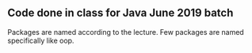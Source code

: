 ## Code done in class for Java June 2019 batch

Packages are named according to the lecture. Few packages are named specifically like oop.
